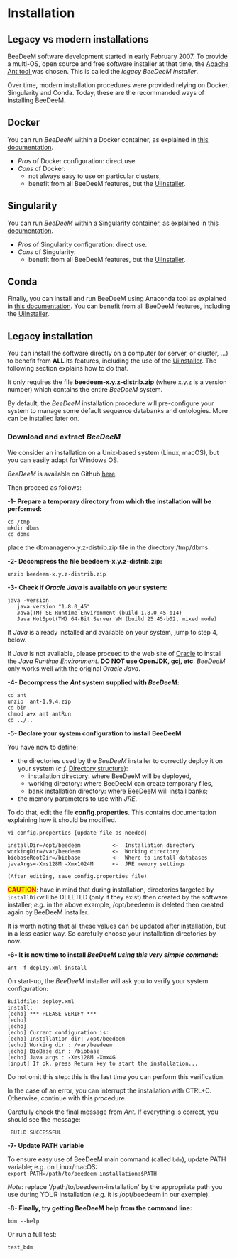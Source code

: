 # Installation

## Legacy vs modern installations

BeeDeeM software development started in early February 2007. To provide a multi-OS, open source and free software installer at that time, the [Apache Ant tool ](https://ant.apache.org/)was chosen. This is called the _legacy BeeDeeM installer_.&#x20;

Over time, modern installation procedures were provided relying on Docker, Singularity and Conda. Today, these are the recommanded ways of installing BeeDeeM.

## Docker

You can run _BeeDeeM_ within a Docker container, as explained in [this documentation](https://github.com/pgdurand/BeeDeeM/tree/master/docker).&#x20;

* _Pros_ of Docker configuration: direct use.&#x20;
* _Cons_ of Docker:&#x20;
  * not always easy to use on particular clusters,&#x20;
  * benefit from all BeeDeeM features, but the [UiInstaller](../getting-started-1/).&#x20;

## Singularity

You can run _BeeDeeM_ within a Singularity container, as explained in [this documentation](https://github.com/pgdurand/BeeDeeM/tree/master/singularity).&#x20;

* _Pros_ of Singularity configuration: direct use.&#x20;
* _Cons_ of Singularity:&#x20;
  * benefit from all BeeDeeM features, but the [UiInstaller](../getting-started-1/).&#x20;

## Conda

Finally, you can install and run BeeDeeM using Anaconda tool as explained in [this documentation](https://anaconda.org/SeBiMER/beedeem). You can benefit from all BeeDeeM features, including the [UiInstaller](../getting-started-1/).&#x20;

## Legacy installation

You can install the software directly on a computer (or server, or cluster, ...) to benefit from **ALL** its features, including the use of the [UiInstaller](../getting-started-1/). The following section explains how to do that.

It only requires the file **beedeem-x.y.z-distrib.zip** (where x.y.z is a version number) which contains the entire _BeeDeeM_ system.

By default, the _BeeDeeM_ installation procedure will pre-configure your system to manage some default sequence databanks and ontologies. More can be installed later on.

### Download and extract _BeeDeeM_

We consider an installation on a Unix-based system (Linux, macOS), but you can easily adapt for Windows OS.

_BeeDeeM_ is available on Github [here](https://github.com/pgdurand/BeeDeeM/releases).

Then proceed as follows:

**-1- Prepare a temporary directory from which the installation will be performed:**

```
cd /tmp
mkdir dbms
cd dbms
```

place the dbmanager-x.y.z-distrib.zip file in the directory /tmp/dbms.

**-2- Decompress the file beedeem-x.y.z-distrib.zip:**

```
unzip beedeem-x.y.z-distrib.zip
```

**-3- Check if **_**Oracle Java**_** is available on your system:**

```
java -version
   java version "1.8.0_45"
   Java(TM) SE Runtime Environment (build 1.8.0_45-b14)
   Java HotSpot(TM) 64-Bit Server VM (build 25.45-b02, mixed mode)
```

If _Java_ is already installed and available on your system, jump to step 4, below.

If _Java_ is not available, please proceed to the web site of [Oracle](http://www.oracle.com/technetwork/java/javase/downloads/jre8-downloads-2133155.html) to install the _Java Runtime Environment_. **DO NOT use OpenJDK, gcj, etc**. _BeeDeeM_ only works well with the original _Oracle Java_.

**-4- Decompress the **_**Ant**_** system supplied with **_**BeeDeeM**_**:**

```
cd ant
unzip  ant-1.9.4.zip
cd bin
chmod a+x ant antRun
cd ../..
```

**-5- Declare your system configuration to install BeeDeeM**

You have now to define:

* the directories used by the _BeeDeeM_ installer to correctly deploy it on your system (_c.f._ [Directory structure](directory\_structure.md)):&#x20;
  * installation directory: where BeeDeeM will be deployed,&#x20;
  * working directory: where BeeDeeM can create temporary files,
  * bank installation directory: where BeeDeeM will install banks;
* the memory parameters to use with _JRE_.

To do that, edit the file **config.properties**. This contains documentation explaining how it should be modified.

```
vi config.properties [update file as needed]

installDir=/opt/beedeem          <-  Installation directory
workingDir=/var/beedeem          <-  Working directory
biobaseRootDir=/biobase          <-  Where to install databases
javaArgs=-Xms128M -Xmx1024M      <-  JRE memory settings

(After editing, save config.properties file)
```

<mark style="color:red;">**CAUTION**</mark>: have in mind that during installation, directories targeted by `installDir`will be DELETED (only if they exist) then created by the software installer; _e.g._ in the above example, /opt/beedeem is deleted then created again by BeeDeeM installer.

It is worth noting that all these values can be updated after installation, but in a less easier way. So carefully choose your installation directories by now.

**-6- It is now time to install **_**BeeDeeM using this very simple command**_**:**

```
ant -f deploy.xml install
```

On start-up, the _BeeDeeM_ installer will ask you to verify your system configuration:

`Buildfile: deploy.xml`\
`install:` \
&#x20;   `[echo] *** PLEASE VERIFY ***` \
&#x20;   `[echo]` \
&#x20;   `[echo]` \
&#x20;   `[echo] Current configuration is:` \
&#x20;   `[echo] Installation dir: /opt/beedeem` \
&#x20;   `[echo] Working dir : /var/beedeem` \
&#x20;   `[echo] BioBase dir : /biobase` \
&#x20;   `[echo] Java args : -Xms128M -Xmx4G` \
&#x20;   `[input] If ok, press Return key to start the installation...`

Do not omit this step: this is the last time you can perform this verification.&#x20;

In the case of an error, you can interrupt the installation with CTRL+C. Otherwise, continue with this procedure.

Carefully check the final message from _Ant._ If everything is correct, you should see the message:

```
 BUILD SUCCESSFUL
```

**-7- Update PATH variable**

To ensure easy use of BeeDeeM main command (called `bdm`), update PATH variable; e.g. on Linux/macOS:\
`export PATH=/path/to/beedeem-installation:$PATH`

_Note_: replace '/path/to/beedeem-installation' by the appropriate path you use during YOUR installation (_e.g._ it is /opt/beedeem in our exemple).&#x20;

**-8- Finally, try getting BeeDeeM help from the command line:**

`bdm --help`

Or run a full test:

`test_bdm`

